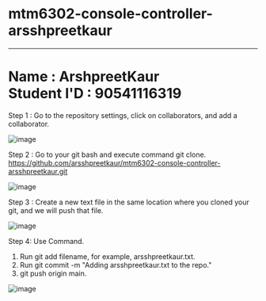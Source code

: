 # mtm6302-console-controller-arsshpreetkaur
<hr><h1>Name : ArshpreetKaur<br>Student I'D : 90541116319</h1>
Step 1 : Go to the repository settings, click on collaborators, and add a collaborator.

![image](https://github.com/arsshpreetkaur/mtm6302-console-controller-arsshpreetkaur/assets/133889383/d4f77dfc-31b5-433d-8444-2ef8cec6cb9c)
 
Step 2 : Go to your git bash and execute command git clone.
https://github.com/arsshpreetkaur/mtm6302-console-controller-arsshpreetkaur.git

![image](https://github.com/arsshpreetkaur/mtm6302-console-controller-arsshpreetkaur/assets/133889383/ff62fa67-0e87-46d8-a120-96df4790b4d5)

Step 3 : Create a new text file in the same location where you cloned your git, and we will push that file.

![image](https://github.com/arsshpreetkaur/mtm6302-console-controller-arsshpreetkaur/assets/133889383/b10bb3ea-ad58-4d4c-b869-add5bd209e16)

Step 4: Use Command.
1. Run git add filename, for example, arsshpreetkaur.txt.
2. Run git commit -m "Adding arsshpreetkaur.txt to the repo."
3. git push origin main.

![image](https://github.com/arsshpreetkaur/mtm6302-console-controller-arsshpreetkaur/assets/133889383/7732b62d-147b-4ab1-ba1e-0169d1c4a98a)

